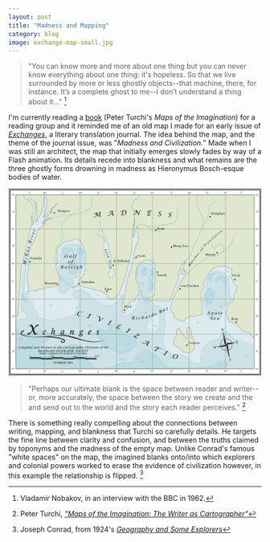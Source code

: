 ```yaml
---
layout: post
title: "Madness and Mapping"
category: blog
image: exchange-map-small.jpg
---
```

> "You can know more and more about one thing but you can never know everything about one thing: it's hopeless. So that we live surrounded by more or less ghostly objects--that machine, there, for instance. It’s a complete ghost to me--I don’t understand a thing about it..." [^1]

<!-- more -->

I'm currently reading a [book](http://www.amazon.com/gp/product/1595340416/ref=oh_aui_detailpage_o00_s00?ie=UTF8&psc=1) (Peter Turchi's *Maps of the Imagination*) for a reading group and it reminded me of an old map I made for an early issue of [*Exchanges*](http://exchanges.uiowa.edu/), a literary translation journal. The idea behind the map, and the theme of the journal issue, was "*Madness and Civilization.*" Made when I was still an architect, the map that initially emerges slowly fades by way of a Flash animation. Its details recede into blankness and what remains are the three ghostly forms drowning in madness as Hieronymus Bosch-esque bodies of water.

![map](/img/exchange-map.jpg)

> "Perhaps our ultimate blank is the space between reader and writer--or, more accurately, the space between the story we create and the and send out to the world and the story each reader perceives." [^2]

There is something really compelling about the connections between writing, mapping, and blankness that Turchi so carefully details. He targets the fine line between clarity and confusion, and between the truths claimed by toponyms and the madness of the empty map. Unlike Conrad's famous "white spaces" on the map, the imagined blanks onto/into which explorers and colonial powers worked to erase the evidence of civilization however, in this example the relationship is flipped. [^3]

[^1]: Vladamir Nobakov, in an interview with the BBC in 1962.
[^2]: Peter Turchi, [*"Maps of the Imagination: The Writer as Cartographer"*](http://www.amazon.com/gp/product/1595340416/ref=oh_aui_detailpage_o00_s00?ie=UTF8&psc=1)
[^3]: Joseph Conrad, from 1924's [*Geography and Some Explorers*](http://www.ric.edu/faculty/rpotter/temp/geog_and_some.html)
